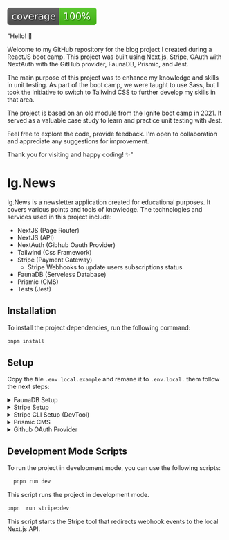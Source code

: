 ![Coverage](./coverage/badges.svg)

"Hello! 👋

Welcome to my GitHub repository for the blog project I created during a ReactJS
boot camp. This project was built using Next.js, Stripe, OAuth with NextAuth with
the GitHub provider, FaunaDB, Prismic, and Jest.

The main purpose of this project was to enhance my knowledge and skills in unit
testing. As part of the boot camp, we were taught to use Sass, but I
took the initiative to switch to Tailwind CSS to further develop my skills in
that area.

The project is based on an old module from the Ignite boot camp in 2021. It served
as a valuable case study to learn and practice unit testing with Jest.

Feel free to explore the code, provide feedback. I'm open to collaboration and
appreciate any suggestions for improvement.

Thank you for visiting and happy coding! ✨"

# Ig.News

Ig.News is a newsletter application created for educational purposes. It covers
various points and tools of knowledge. The technologies and services
used in this project include:

- NextJS (Page Router)
- NextJS (API)
- NextAuth (Gibhub Oauth Provider)
- Tailwind (Css Framework)
- Stripe (Payment Gateway)
  - Stripe Webhooks to update users subscriptions status
- FaunaDB (Serveless Database)
- Prismic (CMS)
- Tests (Jest)

## Installation

To install the project dependencies, run the following command:

```bash
pnpm install
```

## Setup

Copy the file `.env.local.example` and remane it to `.env.local.` them follow the
next steps:

<details>
  <summary>
    FaunaDB Setup
  </summary>
  <br/>

To set up FaunaDB:

1. Go to the FaunaDB Dashboard web page and create a new database.
2. Configure the following collections:
   - Collection: `users`
     - Schema: { `email`: string, `stripe_customer_id`: string }
   - Collection: `subscriptions`
     - Schema: { `id`: string, `userId`: Ref(Collection(`users`), id),
       `status`: string, `price_id`: string }
3. Configure the following indexes:

   - Index: `user_by_stripe_customer_id`

     - Source collection: `users`
     - Terms: data.stripe_customer_id

   - Index: `user_by_email`

     - Source collection: `users`
     - Terms: `data.email`

   - Index: `subscription_by_user_ref`

     - Source collection: `subscriptions`
     - Terms: `data.userId`

   - Index: `subscription_by_status`

     - Source collection: `subscriptions`
     - Terms: `data.status`

   - Index: `subscription_by_id`

     - Source collection: `subscriptions`
     - Terms: `data.id`

4. Obtain the FaunaDB secret key:
   - In FaunaDB Dashboard, go to the dabatabase page > `Settings` >
     `Security` > `Database keys`.
   - Create a secret key and copy its value.
5. Set the `FAUNADB_SECRET_KEY` environment variable in the `.env.local` file
   to the secret key obtained in the previous step.

create a secret copy the value and:

on the file `.env.local` assign the var `FAUNADB_SECRET_KEY`.

</details>

<details>
  <summary> Stripe Setup </summary>

1. Open the [stripe website](https://stripe.com/) and login to your account.
2. Navigate to the Dashboard page.
3. Go to the `Products` tab and click on `Add Product`.
4. Fill in the necessary information for the product, including its name.
5. In the pricing section, select `Standard price` and set the price with a
   billing period of `Monthly`.
6. Save the changes.
7. Obtain the Stripe secret key
   - In the Stripe Dashboard, go to the Developers page > API Keys.
   - Copy the `Secret Key` from the Standard Keys section.
8. Set the `STRIPE_SECRET_KEY` environment variable in the `.env.local` file to
   the secret key obtained in the previous step.

</details>

<details>
  <summary> Stripe CLI Setup (DevTool) </summary>

The Stripe CLI is required in development mode to listen to Stripe WebHooks
events and forward them to the local server.

Follow these steps to set up the Stripe CLI:

[documentation](https://stripe.com/docs/stripe-cli)

1. Login to your Stripe account by running the following command in the terminal:

```bash
stripe login
```

2. Hit enter to open the integration link in the browser, accept the integration,
   and then check the terminal for the returned key.

3. Paste the returned key value into the `.env.local` file, assigning it to the
   `STRIPE_WEBHOOK_SECRET_KEY` variable.

4. Start the webhook listener to redirect events to the local server in
   development mode by running the following command:

```bash
pnpm stripe:dev
```

</details>

<details>
  <summary> Prismic CMS </summary>

### [Prismic Slice Machine](https://prismic.io/slice-machine)

Prismic Slice Machine is a development tool used to build `Page types`,
`Custom types`, and `Slices`. In this project, only a `Custom type` named `Post`
is used.

_To use `Slices` and `Page types`, follow the documentation._

To start Prismic Slice Machine, run the following command:

```bash
 pnpm slicemachine
```

It will run at [port 9999](http://localhost:9999)

### [Prismic Dashboard](https://prismic.io/dashboard)

To create **Posts**:

1. Login to the Prismic Dashboard.
2. Select the repository.
3. Go to the `Work` tab and click on `Create New`.
4. Fill in the fields for `title` and `content`.
5. Click on the `Publish` button.

The created post will now be available in the project and can be fetched using
the Prismic API request.

</details>

<details>
  <summary>Github OAuth Provider</summary>
  <br/>
  To set up the GitHub OAuth provider, follow these steps:

1. Login to your GitHub account and go to the repository that will be the app's
   OAuth host.
2. Navigate to Settings > Developer Settings > GitHub Apps > New GitHub App.
3. Fill in the required data for the GitHub App. For the homepage URL, you can
   use `http://localhost:3000`, and for the Authorization callback URL, use
   `http://localhost:3000/api/auth/callback/github` in development mode.
4. Click on `Create GitHub App`.
5. Take note of the `Client ID` and `Client Secret` provided by GitHub.
6. In the `.env.local` file, set the `GITHUB_ID` variable to the Client ID
   obtained in the previous step, and set the `GITHUB_SECRET_KEY` variable to
   the Client Secret.

</details>

## Development Mode Scripts

To run the project in development mode, you can use the following scripts:

```bash
  pnpn run dev
```

This script runs the project in development mode.

```bash
pnpn  run stripe:dev
```

This script starts the Stripe tool that redirects webhook events to the local
Next.js API.
